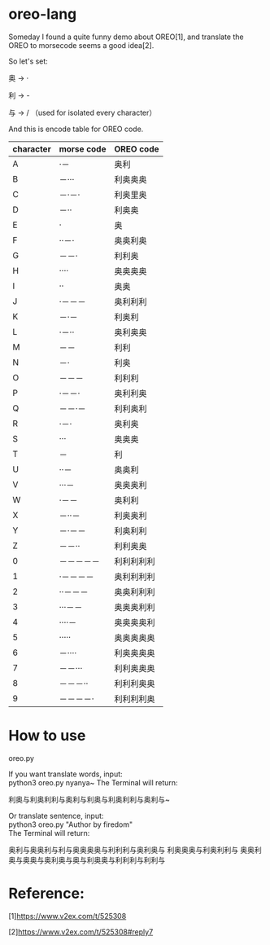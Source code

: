 # oreo-lang

Someday I found a quite funny demo about OREO[1],  and translate the OREO to morsecode seems a good idea[2].

So let's set:

奥 -> ·

利 -> -

与 -> / （used for isolated every character）

And this is encode table for OREO code.

| character | morse code | OREO code |
| ------ | ------ | ------ |
| A|  ·－  |奥利 | 
| B|  －···  |利奥奥奥 | 
| C|  －·－·  |利奥里奥| 
| D|  －··  |利奥奥|
| E|  ·   |奥|
| F|  ··－·  | 奥奥利奥| 
| G|  －－·  |利利奥|
| H|  ····  | 奥奥奥奥| 
| I|  ··   |奥奥| 
| J|  ·－－－ |奥利利利 | 
| K|  －·－  | 利奥利|
| L|  ·－··  | 奥利奥奥|
| M|  －－ | 利利|
| N|  －·  | 利奥|
| O|  －－－  | 利利利   |
| P|  ·－－·  |  奥利利奥|
| Q|  －－·－  |   利利奥利|
| R|  ·－·   |  奥利奥|
| S|  ···   | 奥奥奥 |
| T|  －  | 利 |
| U|  ··－  |   奥奥利|
| V|  ···－  |   奥奥奥利|
| W|  ·－－  |   奥利利|
| X|  －··－  |   利奥奥利|
| Y|  －·－－  |  利奥利利|
| Z|  －－··  |    利利奥奥|
| 0|  －－－－－  |  利利利利利|
| 1|  ·－－－－ |   奥利利利利|
| 2|  ··－－－ | 奥奥利利利|
| 3|  ···－－ |  奥奥奥利利|
| 4|  ····－ |   奥奥奥奥利|
| 5|  ·····  |   奥奥奥奥奥|
| 6|  －···· |   利奥奥奥奥|
| 7| －－···  |   利利奥奥奥|
| 8| －－－··  | 利利利奥奥|
| 9| －－－－· |   利利利利奥|

# How to use
oreo.py

If you want translate words, input:  
python3 oreo.py nyanya~
The Terminal will return:  
<p>利奥与利奥利利与奥利与利奥与利奥利利与奥利与~</p>    

Or translate sentence, input:  
python3 oreo.py "Author by firedom"  
The Terminal will return:  
<p>奥利与奥奥利与利与奥奥奥奥与利利利与奥利奥与  利奥奥奥与利奥利利与  奥奥利奥与奥奥与奥利奥与奥与利奥奥与利利利与利利与</p>  




# Reference:
[1]https://www.v2ex.com/t/525308

[2]https://www.v2ex.com/t/525308#reply7
